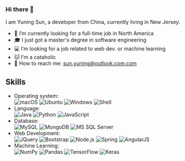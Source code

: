 ### Hi there 👋
I am Yuning Sun, a developer from China, currently living in New Jersey.
- 🔭 I’m currently looking for a full-time job in North America 
- 🎓 I just got a master's degree in software engineering
- 💻 I’m looking for a job related to web dev. or machine learning
- 🐱 I’m a cataholic
- 📮 How to reach me: <sun.yuning@outlook.com.com>
## Skills
- Operating system:   
![macOS](http://img.shields.io/badge/-macOS-000000?style=flat-square&logo=macos)
![Ubuntu](https://img.shields.io/badge/-Ubuntu-E95420?style=flat-square&logo=ubuntu&logoColor=ffffff)
![Windows](http://img.shields.io/badge/-Windows-0078D6?style=flat-square&logo=windows)
![Shell](https://img.shields.io/badge/-Shell-FFD500?style=flat-square&logo=shell&logoColor=000000)
- Language:  
  ![Java](https://img.shields.io/badge/-Java-007396?style=flat-square&logo=java&logoColor=ffffff)
![Python](http://img.shields.io/badge/-Python-3776AB?style=flat-square&logo=python&logoColor=ffffff)
![JavaScript](https://img.shields.io/badge/-JavaScript-F7DF1E?style=flat-square&logo=javascript&logoColor=000000)
- Database:   
![MySQL](http://img.shields.io/badge/-MySQL-007599?style=flat-square&logo=MySQL&logoColor=ffffff)
![MongoDB](http://img.shields.io/badge/-MongoDB-47A248?style=flat-square&logo=MySQL&logoColor=ffffff)
![MS SQL Server](http://img.shields.io/badge/-MS%20SQL%20Server-CC2927?style=flat-square&logo=microsoft-sql-server&logoColor=ffffff)
- Web Development:    
![JQuery](http://img.shields.io/badge/-JQuery-0769AD?style=flat-square&logo=jquery&logoColor=ffffff)
![Bootstrap](http://img.shields.io/badge/-Bootstrap-7952B3?style=flat-square&logo=bootstrap&logoColor=ffffff)
![Node.js](http://img.shields.io/badge/-Node.js-339933?style=flat-square&logo=node.js&logoColor=ffffff)
![Spring](http://img.shields.io/badge/-Spring-6DB33F?style=flat-square&logo=spring&logoColor=ffffff)
![AngularJS](http://img.shields.io/badge/-AngularJS-E23237?style=flat-square&logo=angularjs&logoColor=ffffff)
- Machine Learning:   
![NumPy](http://img.shields.io/badge/-NumPy-013243?style=flat-square&logo=numpy&logoColor=ffffff)
![Pandas](http://img.shields.io/badge/-Pandas-150458?style=flat-square&logo=pandas&logoColor=ffffff)
![TensorFlow](http://img.shields.io/badge/-TensorFlow-FF6F00?style=flat-square&logo=tensorflow&logoColor=ffffff)
![Keras](http://img.shields.io/badge/-Keras-D00000?style=flat-square&logo=keras&logoColor=ffffff)
